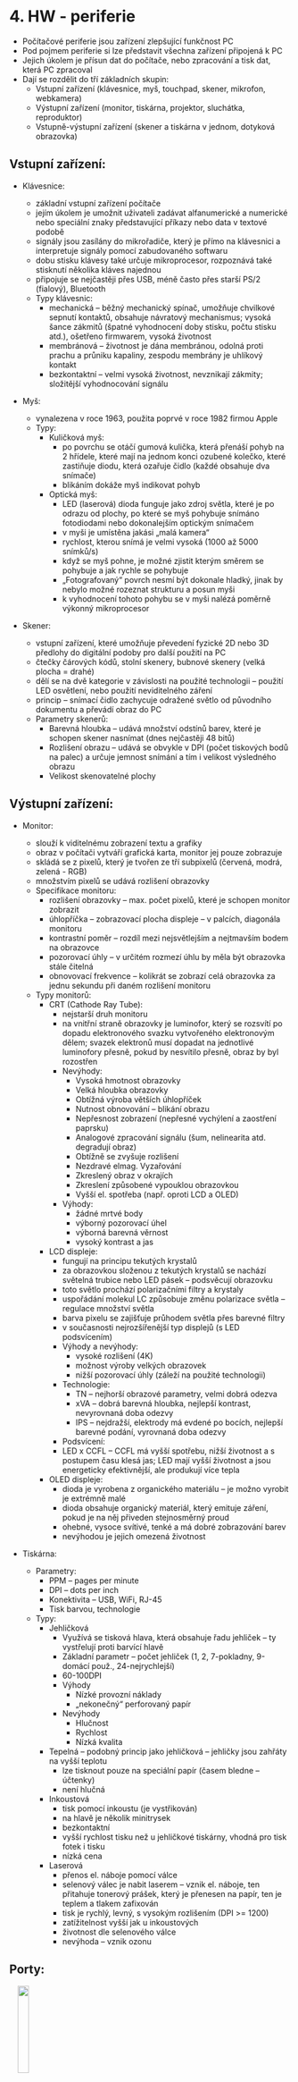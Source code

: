 # 4. HW - periferie

- Počítačové periferie jsou zařízení zlepšující funkčnost PC
- Pod pojmem periferie si lze představit všechna zařízení připojená k PC
- Jejich úkolem je přísun dat do počítače, nebo zpracování a tisk dat, která PC zpracoval
- Dají se rozdělit do tří základních skupin:
	- Vstupní zařízení (klávesnice, myš, touchpad, skener, mikrofon, webkamera)
	- Výstupní zařízení (monitor, tiskárna, projektor, sluchátka, reproduktor)
	- Vstupně-výstupní zařízení (skener a tiskárna v jednom, dotyková obrazovka)

## Vstupní zařízení:
- Klávesnice:
    - základní vstupní zařízení počítače
    - jejím úkolem je umožnit uživateli zadávat alfanumerické a numerické nebo speciální znaky představující příkazy nebo data v textové podobě
    - signály jsou zasílány do mikrořadiče, který je přímo na klávesnici a interpretuje signály pomocí zabudovaného softwaru
    - dobu stisku klávesy také určuje mikroprocesor, rozpoznává také stisknutí několika kláves najednou
    - připojuje se nejčastěji přes USB, méně často přes starší PS/2 (fialový), Bluetooth
    - Typy klávesnic:
        - mechanická – běžný mechanický spínač, umožňuje chvilkové sepnutí kontaktů, obsahuje návratový mechanismus; vysoká šance zákmitů (špatné vyhodnocení doby stisku, počtu stisku atd.), ošetřeno firmwarem, vysoká životnost
        - membránová – životnost je dána membránou, odolná proti prachu a průniku kapaliny, zespodu membrány je uhlíkový kontakt
        - bezkontaktní – velmi vysoká životnost, nevznikají zákmity; složitější vyhodnocování signálu

- Myš:
    - vynalezena v roce 1963, použita poprvé v roce 1982 firmou Apple
    - Typy:
        - Kuličková myš:
            - po povrchu se otáčí gumová kulička, která přenáší pohyb na 2 hřídele, které mají na jednom konci ozubené kolečko, které zastiňuje diodu, která ozařuje čidlo (každé obsahuje dva snímače)
            - blikáním dokáže myš indikovat pohyb
        - Optická myš:
            - LED (laserová) dioda funguje jako zdroj světla, které je po odrazu od plochy, po které se myš pohybuje snímáno fotodiodami nebo dokonalejším optickým snímačem
            - v myši je umístěna jakási „malá kamera“
            - rychlost, kterou snímá je velmi vysoká (1000 až 5000 snímků/s)
            - když se myš pohne, je možné zjistit kterým směrem se pohybuje a jak rychle se pohybuje
            - „Fotografovaný“ povrch nesmí být dokonale hladký, jinak by nebylo možné rozeznat strukturu a posun myši
            - k vyhodnocení tohoto pohybu se v myši nalézá poměrně výkonný mikroprocesor
- Skener:
    - vstupní zařízení, které umožňuje převedení fyzické 2D nebo 3D předlohy do digitální podoby pro další použití na PC
    - čtečky čárových kódů, stolní skenery, bubnové skenery (velká plocha = drahé)
    - dělí se na dvě kategorie v závislosti na použité technologii – použití LED osvětlení, nebo použití neviditelného záření
    - princip – snímací čidlo zachycuje odražené světlo od původního dokumentu a převádí obraz do PC
    - Parametry skenerů:
        - Barevná hloubka – udává množství odstínů barev, které je schopen skener nasnímat (dnes nejčastěji 48 bitů)
        - Rozlišení obrazu – udává se obvykle v DPI (počet tiskových bodů na palec) a určuje jemnost snímání a tím i velikost výsledného obrazu
        - Velikost skenovatelné plochy

## Výstupní zařízení:
- Monitor:
    - slouží k viditelnému zobrazení textu a grafiky
    - obraz v počítači vytváří grafická karta, monitor jej pouze zobrazuje
    - skládá se z pixelů, který je tvořen ze tří subpixelů (červená, modrá, zelená - RGB)
    - množstvím pixelů se udává rozlišení obrazovky
    - Specifikace monitoru:
        - rozlišení obrazovky – max. počet pixelů, které je schopen monitor zobrazit
        - úhlopříčka – zobrazovací plocha displeje – v palcích, diagonála monitoru
        - kontrastní poměr – rozdíl mezi nejsvětlejším a nejtmavším bodem na obrazovce
        - pozorovací úhly – v určitém rozmezí úhlu by měla být obrazovka stále čitelná 
        - obnovovací frekvence – kolikrát se zobrazí celá obrazovka za jednu sekundu při daném rozlišení monitoru
    - Typy monitorů:
        - CRT (Cathode Ray Tube):
            - nejstarší druh monitoru
            - na vnitřní straně obrazovky je luminofor, který se rozsvítí po dopadu elektronového svazku vytvořeného elektronovým dělem; svazek elektronů musí dopadat na jednotlivé luminofory přesně, pokud by nesvítilo přesně, obraz by byl rozostřen
            - Nevýhody: 
                - Vysoká hmotnost obrazovky
                - Velká hloubka obrazovky
                - Obtížná výroba větších úhlopříček
                - Nutnost obnovování – blikání obrazu
                - Nepřesnost zobrazení (nepřesné vychýlení a zaostření paprsku)
                - Analogové zpracování signálu (šum, nelinearita atd. degradují obraz)
                - Obtížně se zvyšuje rozlišení
                - Nezdravé elmag. Vyzařování
                - Zkreslený obraz v okrajích
                - Zkreslení způsobené vypouklou obrazovkou
                - Vyšší el. spotřeba (např. oproti LCD a OLED)
            - Výhody:
                - žádné mrtvé body
                - výborný pozorovací úhel
                - výborná barevná věrnost
                - vysoký kontrast a jas
        - LCD displeje:
            - fungují na principu tekutých krystalů
            - za obrazovkou složenou z tekutých krystalů se nachází světelná trubice nebo LED pásek – podsvěcují obrazovku
            - toto světlo prochází polarizačními filtry a krystaly
            - uspořádání molekul LC způsobuje změnu polarizace světla – regulace množství světla
            - barva pixelu se zajišťuje průhodem světla přes barevné filtry
            - v současnosti nejrozšířenější typ displejů (s LED podsvícením)
            - Výhody a nevýhody:
                - vysoké rozlišení (4K)
                - možnost výroby velkých obrazovek
                - nižší pozorovací úhly (záleží na použité technologii)
            - Technologie:
                - TN – nejhorší obrazové parametry, velmi dobrá odezva
                - xVA – dobrá barevná hloubka, nejlepší kontrast, nevyrovnaná doba odezvy
                - IPS – nejdražší, elektrody má evdené po bocích, nejlepší barevné podání, vyrovnaná doba odezvy
            - Podsvícení:
            - LED x CCFL – CCFL má vyšší spotřebu, nižší životnost a s postupem času klesá jas; LED mají vyšší životnost a jsou energeticky efektivnější, ale produkují více tepla
        - OLED displeje:
            - dioda je vyrobena z organického materiálu – je možno vyrobit je extrémně malé
            - dioda obsahuje organický materiál, který emituje záření, pokud je na něj přiveden stejnosměrný proud
            - ohebné, vysoce svítivé, tenké a má dobré zobrazování barev
            - nevýhodou je jejich omezená životnost

- Tiskárna:
    - Parametry:
        - PPM – pages per minute
        - DPI – dots per inch
        - Konektivita – USB, WiFi, RJ-45
        - Tisk barvou, technologie
    - Typy:
        - Jehličková
            - Využívá se tisková hlava, která obsahuje řadu jehliček – ty vystřelují proti barvící hlavě
            - Základní parametr – počet jehliček (1, 2, 7-pokladny, 9-domácí použ., 24-nejrychlejší)
            - 60-100DPI
            - Výhody
                - Nízké provozní náklady
                - „nekonečný“ perforovaný papír
            - Nevýhody
                - Hlučnost
                - Rychlost
                - Nízká kvalita
        - Tepelná – podobný princip jako jehličková – jehličky jsou zahřáty na vyšší teplotu
            - lze tisknout pouze na speciální papír (časem bledne – účtenky)
            - není hlučná
        - Inkoustová
            - tisk pomocí inkoustu (je vystřikován)
            - na hlavě je několik minitrysek
            - bezkontaktní
            - vyšší rychlost tisku než u jehličkové tiskárny, vhodná pro tisk fotek i tisku
            - nízká cena
        - Laserová
            - přenos el. náboje pomocí válce
            - selenový válec je nabit laserem – vznik el. náboje, ten přitahuje tonerový prášek, který je přenesen na papír, ten je teplem a tlakem zafixován
            - tisk je rychlý, levný, s vysokým rozlišením (DPI >= 1200)
            - zatížitelnost vyšší jak u inkoustových
            - životnost dle selenového válce
            - nevýhoda – vznik ozonu
## Porty:

<img src="images/4WH1.jpg" style="display: block; margin-right:auto; margin-left:3%;  width: 20%; height: auto;">

- PS/2 (mini-DIN)
    - používá se u klávesnice a u myši
    - DIN-6 – 6 pinů (2 nevyužity)
    - Rychlost: cca 900 B/s
    - Synchronní sériová komunikace

<img src="images/4HW2.jpg" style="display: block; margin-right:auto; margin-left:3%;  width: 20%; height: auto;">


- COM
    - Starší typ sériového rozhraní
    - Používalo se pro připojení počítačové myši k počítači, propojení staršího mobilního telefonu s počítačem
    - V současné době se uplatňuje pouze při propojení počítače s různými měřícími systémy
    - Rozhraní už není implementováno na základní desky, nahrazeno USB
    - Nepodporuje technologii Plug and Play

<img src="images/4HW3.jpg" style="display: block; margin-right:auto; margin-left:3%;  width: 20%; height: auto;">

- LPT
    - Starší paralelní rozhraní pro komunikaci s pomocí 17 linek
    - Původně byl vytvořen pro komunikaci s tiskárnou; jednosměrný přenos z počítače do tiskárny
    - Později byl přidán oboustranný přenost
    - Konektory – DB-25(počítač) a Centronics (tiskárna)



- USB (Universal Serial Bus)
    - 4 vodiče (bílý (data), zelený (ochrana proti rušení); červený (5V), černý (GND))
    - 4 typy přenosů:
        - Interrupt – pro myši, klávesnice (zařízení, které potřebují řízení pomocí přerušení)
            - zařízení nic nevysílají, ale host se jich ptá, jestli nejsou nové události
        - Bulk – pro přenos velkých bloků dat, např. Tiskárna, externí disky
            - aby se sběrnice nezahltila, je vše řešeno pomocí PING (data jsou rozdělena na pakety, před odesláním dalšího probšhne PING)
        - Isochronní
            - Zařízení, které vyžadují stálý přenos dat bez potvrzování (mic, reproduktor)
            - Řídící – určen pro konfiguraci USB zařízení
            - každé zařízení má popis, který sděluje hostiteli, jak budou komunikovat
    - USB 3.0 – má nově 8 vodičů
        - je částečně kompatibilní s USB 2.0
        - teoretická rychlost přenosu je až 10 Gb/s (záleží na typu)

<img src="images/4WH4.jpg" style="display: block; margin-right:auto; margin-left:3%;  width: 20%; height: auto;">


- FireWire
    - Vysokorychlostní sériové rozhraní vyvinuté pro přenos audia a videa dat 
    - V dnešní době slouží především pro připojení digitální videokamer, externích HD a optických mechanik
    - Různá specifikace IEEE – liší se hlavně rychlostí 
    - Konektor typ 1 – obvykle se nachází v počítači a rozbočovače
    - Typ 2 – obvykle se nachází v periferním zařízení

<img src="images/4HW5.jpg" style="display: block; margin-right:auto; margin-left:3%;  width: 20%; height: auto;">

- VGA
    - nelze přenášet zvuk
    - analogový, synchronní, jednosměrný
    - rozlišení a zobrazovací frekvence je určena připojenou periferií

<img src="images/4HW6.jpg" style="display: block; margin-right:auto; margin-left:3%;  width: 20%; height: auto;">


- DVI, HDMI
    - DVI neumí přenášet zvuk
    - jsou digitální
    - HDMI 1.0 – jedna barevná linka 1,65Gb/s
    - HDMI 1.3 – jedna linka 3,4Gb/s
    - HDMI 1.4 – jedna linka 3,4Gb/s
    - HDMI 2.0 – jedna linka 6Gb/s
- DisplayPort
    - přenos zvuku i videa (až 4K/60Hz) 





